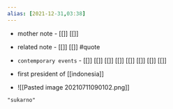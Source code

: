 ```yaml
---
alias: [2021-12-31,03:38]
---
```

- mother note - [[]] [[]]
- related note - [[]] [[]] #quote 
- `contemporary events` - [[]] [[]] [[]] [[]] [[]] [[]] [[]] [[]]

- first president of [[indonesia]]
- ![[Pasted image 20210711090102.png]]

```query 2021-12-31 03:37
"sukarno"
```
